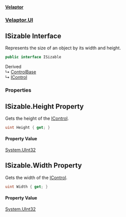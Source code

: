 #### [Velaptor](index.md 'index')
### [Velaptor.UI](Velaptor.UI.md 'Velaptor.UI')

## ISizable Interface

Represents the size of an object by its width and height.

```csharp
public interface ISizable
```

Derived  
&#8627; [ControlBase](Velaptor.UI.ControlBase.md 'Velaptor.UI.ControlBase')  
&#8627; [IControl](Velaptor.UI.IControl.md 'Velaptor.UI.IControl')
### Properties

<a name='Velaptor.UI.ISizable.Height'></a>

## ISizable.Height Property

Gets the height of the [IControl](Velaptor.UI.IControl.md 'Velaptor.UI.IControl').

```csharp
uint Height { get; }
```

#### Property Value
[System.UInt32](https://docs.microsoft.com/en-us/dotnet/api/System.UInt32 'System.UInt32')

<a name='Velaptor.UI.ISizable.Width'></a>

## ISizable.Width Property

Gets the width of the [IControl](Velaptor.UI.IControl.md 'Velaptor.UI.IControl').

```csharp
uint Width { get; }
```

#### Property Value
[System.UInt32](https://docs.microsoft.com/en-us/dotnet/api/System.UInt32 'System.UInt32')